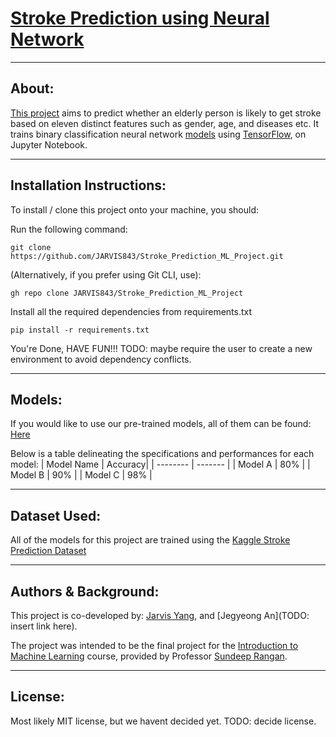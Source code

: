 [Stroke Prediction using Neural Network](https://github.com/JARVIS843/Stroke_Prediction_ML_Project)
=========================================
---
## About:
[This project](https://github.com/JARVIS843/Stroke_Prediction_ML_Project) aims to predict whether an elderly person is likely to get stroke based on eleven distinct features such as gender, age, and diseases etc. It trains binary classification neural network [models](#models) using [TensorFlow](https://www.tensorflow.org/), on Jupyter Notebook.

--- 
## Installation Instructions:
To install / clone this project onto your machine, you should:

Run the following command:
```
git clone https://github.com/JARVIS843/Stroke_Prediction_ML_Project.git
```
(Alternatively, if you prefer using Git CLI, use):
```
gh repo clone JARVIS843/Stroke_Prediction_ML_Project
```


Install all the required dependencies from requirements.txt
```
pip install -r requirements.txt
```

You're Done, HAVE FUN!!!
TODO: maybe require the user to create a new environment to avoid dependency conflicts.

---
## Models:

If you would like to use our pre-trained models, all of them can be found: [Here](./Models/Model.md)

Below is a table delineating the specifications and performances for each model:
| Model Name     | Accuracy|
| --------       | ------- |
| Model A        | 80%     |
| Model B        | 90%     |
| Model C        | 98%     |

---
## Dataset Used:

All of the models for this project are trained using the [Kaggle Stroke Prediction Dataset](https://www.kaggle.com/datasets/fedesoriano/stroke-prediction-dataset)

---
## Authors & Background:

This project is co-developed by: [Jarvis Yang](https://github.com/JARVIS843), and [Jegyeong An](TODO: insert link here).

The project was intended to be the final project for the [Introduction to Machine Learning](https://github.com/sdrangan/introml) course, provided by Professor [Sundeep Rangan](https://wireless.engineering.nyu.edu/sundeep-rangan/).

---
## License:

Most likely MIT license, but we havent decided yet. TODO: decide license.